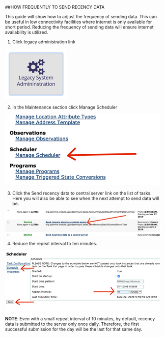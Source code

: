 ##HOW FREQUENTLY TO SEND RECENCY DATA

This guide will show how to adjust the frequency of sending data. This can be useful in low connectivity facilities where internet is only available for short period. Reducing the frequency of sending data will ensure internet availability is utilized.
1. Click legacy administration link

![Legacy Admin Button](../images/legacy-admin-button.png)

2. In the Maintenance section click Manage Scheduler

![Manage Scheduler](../images/manage-scheduler.png)

3.	Click the Send recency data to central server link on the list of tasks. Here you will also be able to see when the next attempt to send data will be.

![Send Recency Data task](../images/send-recency-data-to-a-central-server.png)

4.	Reduce the repeat interval to ten minutes.

![Repeat interval](../images/schedule.png)

**NOTE**: Even with a small repeat interval of 10 minutes, by default, recency data is submitted to the server only once daily. Therefore, the first successful submission for the day will be the last for that same day.